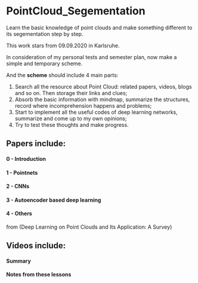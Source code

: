 # PointCloud_Segementation
Learn the basic knowledge of point clouds and make something different to its segementation step by step.

This work stars from 09.09.2020 in Karlsruhe.

In consideration of my personal tests and semester plan, now make a simple and temporary scheme.

And the **scheme** should include 4 main parts:

1. Search all the resource about Point Cloud: related papers, videos, blogs and so on. Then storage their links and clues;
2. Absorb the basic information with mindmap, summarize the structures, record where incomprehension happens and problems;
3. Start to implement all the useful codes of deep learning networks, summarize and come up to my own opinions;
4. Try to test these thoughts and make progress.


## Papers include:

#### 0 - Introduction
#### 1 - Pointnets
#### 2 - CNNs
#### 3 - Autoencoder based deep learning
#### 4 - Others

from (Deep Learning on Point Clouds and Its Application: A Survey)

## Videos include:
#### Summary
#### Notes from these lessons
